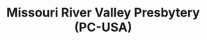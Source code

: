 ---
layout: repo
title: "Missouri River Valley Presbytery (PC-USA)"
id: 12511
permalink: repos/12511/
---